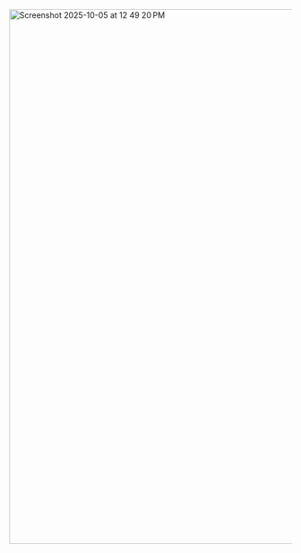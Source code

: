 <img width="1470" height="956" alt="Screenshot 2025-10-05 at 12 49 20 PM" src="https://github.com/user-attachments/assets/822d73b8-8cf7-44bc-824c-da39bbc74736" />

